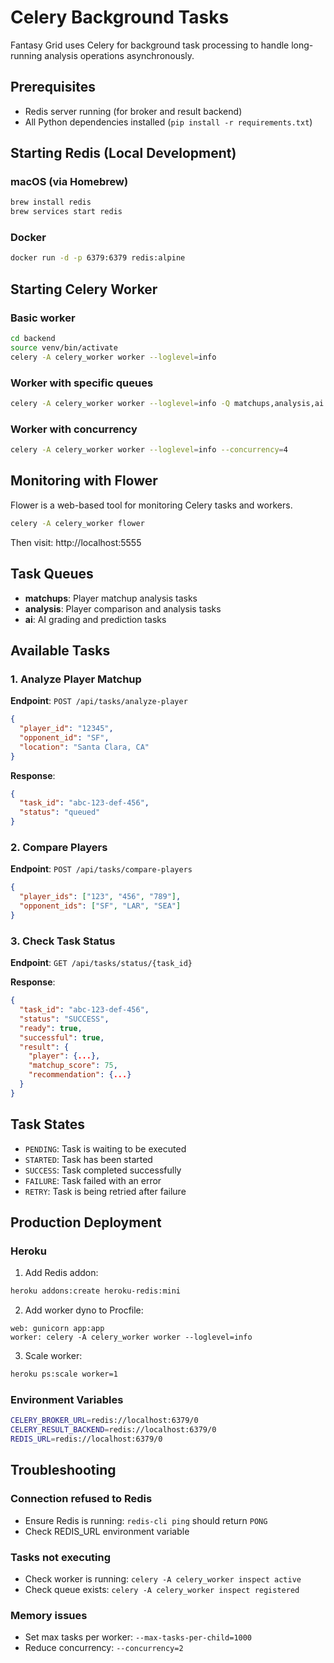 # Celery Background Tasks

Fantasy Grid uses Celery for background task processing to handle long-running analysis operations asynchronously.

## Prerequisites

- Redis server running (for broker and result backend)
- All Python dependencies installed (`pip install -r requirements.txt`)

## Starting Redis (Local Development)

### macOS (via Homebrew)
```bash
brew install redis
brew services start redis
```

### Docker
```bash
docker run -d -p 6379:6379 redis:alpine
```

## Starting Celery Worker

### Basic worker
```bash
cd backend
source venv/bin/activate
celery -A celery_worker worker --loglevel=info
```

### Worker with specific queues
```bash
celery -A celery_worker worker --loglevel=info -Q matchups,analysis,ai
```

### Worker with concurrency
```bash
celery -A celery_worker worker --loglevel=info --concurrency=4
```

## Monitoring with Flower

Flower is a web-based tool for monitoring Celery tasks and workers.

```bash
celery -A celery_worker flower
```

Then visit: http://localhost:5555

## Task Queues

- **matchups**: Player matchup analysis tasks
- **analysis**: Player comparison and analysis tasks
- **ai**: AI grading and prediction tasks

## Available Tasks

### 1. Analyze Player Matchup
**Endpoint**: `POST /api/tasks/analyze-player`
```json
{
  "player_id": "12345",
  "opponent_id": "SF",
  "location": "Santa Clara, CA"
}
```

**Response**:
```json
{
  "task_id": "abc-123-def-456",
  "status": "queued"
}
```

### 2. Compare Players
**Endpoint**: `POST /api/tasks/compare-players`
```json
{
  "player_ids": ["123", "456", "789"],
  "opponent_ids": ["SF", "LAR", "SEA"]
}
```

### 3. Check Task Status
**Endpoint**: `GET /api/tasks/status/{task_id}`

**Response**:
```json
{
  "task_id": "abc-123-def-456",
  "status": "SUCCESS",
  "ready": true,
  "successful": true,
  "result": {
    "player": {...},
    "matchup_score": 75,
    "recommendation": {...}
  }
}
```

## Task States

- `PENDING`: Task is waiting to be executed
- `STARTED`: Task has been started
- `SUCCESS`: Task completed successfully
- `FAILURE`: Task failed with an error
- `RETRY`: Task is being retried after failure

## Production Deployment

### Heroku

1. Add Redis addon:
```bash
heroku addons:create heroku-redis:mini
```

2. Add worker dyno to Procfile:
```
web: gunicorn app:app
worker: celery -A celery_worker worker --loglevel=info
```

3. Scale worker:
```bash
heroku ps:scale worker=1
```

### Environment Variables

```bash
CELERY_BROKER_URL=redis://localhost:6379/0
CELERY_RESULT_BACKEND=redis://localhost:6379/0
REDIS_URL=redis://localhost:6379/0
```

## Troubleshooting

### Connection refused to Redis
- Ensure Redis is running: `redis-cli ping` should return `PONG`
- Check REDIS_URL environment variable

### Tasks not executing
- Check worker is running: `celery -A celery_worker inspect active`
- Check queue exists: `celery -A celery_worker inspect registered`

### Memory issues
- Set max tasks per worker: `--max-tasks-per-child=1000`
- Reduce concurrency: `--concurrency=2`
